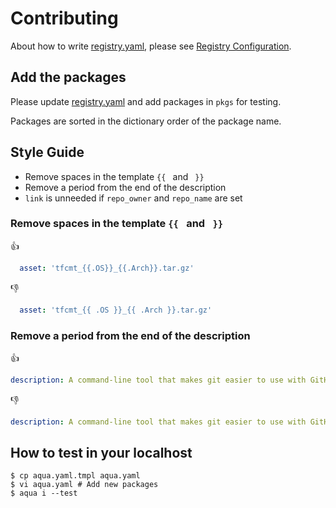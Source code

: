 # Contributing

About how to write [registry.yaml](registry.yaml), please see [Registry Configuration](https://aquaproj.github.io/docs/reference/registry-config).

## Add the packages

Please update [registry.yaml](registry.yaml) and add packages in `pkgs` for testing.

Packages are sorted in the dictionary order of the package name.

## Style Guide

* Remove spaces in the template `{{ ` and ` }}`
* Remove a period from the end of the description
* `link` is unneeded if `repo_owner` and `repo_name` are set

### Remove spaces in the template `{{ ` and ` }}`

:thumbsup:

```yaml
  asset: 'tfcmt_{{.OS}}_{{.Arch}}.tar.gz'
```

:thumbsdown:

```yaml
  asset: 'tfcmt_{{ .OS }}_{{ .Arch }}.tar.gz'
```

### Remove a period from the end of the description

:thumbsup:

```yaml
description: A command-line tool that makes git easier to use with GitHub
```

:thumbsdown:

```yaml
description: A command-line tool that makes git easier to use with GitHub.
```

## How to test in your localhost

```console
$ cp aqua.yaml.tmpl aqua.yaml
$ vi aqua.yaml # Add new packages
$ aqua i --test
```
